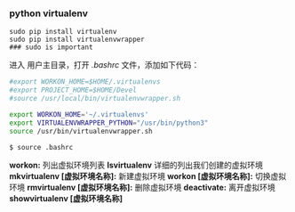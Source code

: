 ### python virtualenv

```
sudo pip install virtualenv
sudo pip install virtualenvwrapper
### sudo is important
```

进入 用户主目录，打开 *.bashrc* 文件，添加如下代码：

```bash
#export WORKON_HOME=$HOME/.virtualenvs
#export PROJECT_HOME=$HOME/Devel
#source /usr/local/bin/virtualenvwrapper.sh

export WORKON_HOME='~/.virtualenvs'
export VIRTUALENVWRAPPER_PYTHON="/usr/bin/python3" 
source /usr/bin/virtualenvwrapper.sh
```

~~~
$ source .bashrc
~~~

**workon:**                                    列出虚拟环境列表
**lsvirtualenv**        详细的列出我们创建的虚拟环境
**mkvirtualenv [虚拟环境名称]:**        新建虚拟环境
**workon [虚拟环境名称]:**            切换虚拟环境
**rmvirtualenv [虚拟环境名称]:**    删除虚拟环境
**deactivate:**                                离开虚拟环境
**showvirtualenv  [虚拟环境名称]**